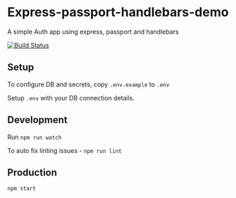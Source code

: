# Express-passport-handlebars-demo

A simple Auth app using express, passport and handlebars

[![Build Status](https://travis-ci.com/jackmcpickle/express-passport-handlebars-demo.svg?branch=main)](https://travis-ci.com/jackmcpickle/express-passport-handlebars-demo)

## Setup

To configure DB and secrets, copy `.env.example` to `.env`

Setup `.env` with your DB connection details. 

## Development

Run `npm run watch`

To auto fix linting issues - `npm run lint`

## Production 

`npm start`
